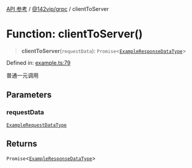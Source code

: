 [API 参考](../wiki/Home) / [@142vip/grpc](../wiki/@142vip.grpc) / clientToServer

# Function: clientToServer()

> **clientToServer**(`requestData`): `Promise`<[`ExampleResponseDataType`](../wiki/@142vip.grpc.Interface.ExampleResponseDataType)>

Defined in: [example.ts:79](https://github.com/142vip/core-x/blob/15d5bc9ef4bece78c0e60bdf074a2d245f625100/packages/grpc/src/example.ts#L79)

普通一元调用

## Parameters

### requestData

[`ExampleRequestDataType`](../wiki/@142vip.grpc.Interface.ExampleRequestDataType)

## Returns

`Promise`<[`ExampleResponseDataType`](../wiki/@142vip.grpc.Interface.ExampleResponseDataType)>
